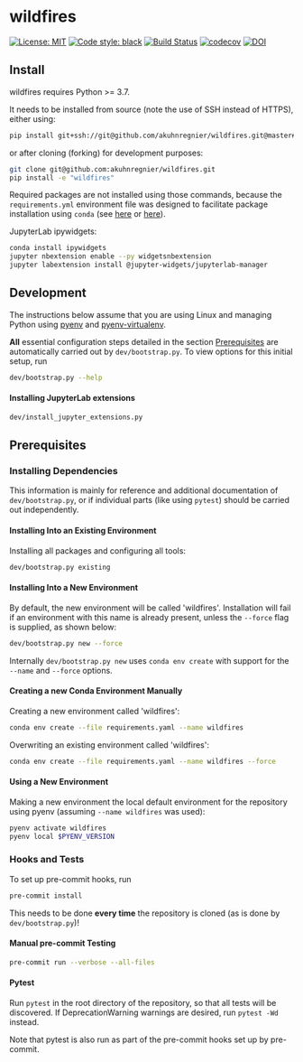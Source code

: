 # wildfires

[![License: MIT](https://img.shields.io/badge/License-MIT-blueviolet)](https://github.com/akuhnregnier/wildfires/blob/master/LICENSE)
[![Code style: black](https://img.shields.io/badge/code%20style-black-000000.svg)](https://github.com/ambv/black)
[![Build Status](https://travis-ci.com/akuhnregnier/wildfires.svg?branch=master)](https://travis-ci.com/akuhnregnier/wildfires)
[![codecov](https://codecov.io/gh/akuhnregnier/wildfires/branch/master/graph/badge.svg)](https://codecov.io/gh/akuhnregnier/wildfires)
[![DOI](https://zenodo.org/badge/160229885.svg)](https://zenodo.org/badge/latestdoi/160229885)

## Install

wildfires requires Python >= 3.7.

It needs to be installed from source (note the use of SSH instead of HTTPS), either using:
```sh
pip install git+ssh://git@github.com/akuhnregnier/wildfires.git@master#egg=wildfires
```
or after cloning (forking) for development purposes:
```sh
git clone git@github.com:akuhnregnier/wildfires.git
pip install -e "wildfires"
```

Required packages are not installed using those commands, because the `requirements.yml` environment file was designed to facilitate package installation using `conda` (see [here](#installing-dependencies) or [here](#creating-a-new-conda-environment-manually)).

JupyterLab ipywidgets:
```sh
conda install ipywidgets
jupyter nbextension enable --py widgetsnbextension
jupyter labextension install @jupyter-widgets/jupyterlab-manager
```

## Development

The instructions below assume that you are using Linux and managing Python using [pyenv](https://github.com/pyenv/pyenv) and [pyenv-virtualenv](https://github.com/pyenv/pyenv-virtualenv).

**All** essential configuration steps detailed in the section [Prerequisites](#prerequisites) are automatically carried out by `dev/bootstrap.py`.
To view options for this initial setup, run
```sh
dev/bootstrap.py --help
```

#### Installing JupyterLab extensions

```sh
dev/install_jupyter_extensions.py
```

## Prerequisites

### Installing Dependencies

This information is mainly for reference and additional documentation of `dev/bootstrap.py`, or if individual parts (like using `pytest`) should be carried out independently.


#### Installing Into an Existing Environment

Installing all packages and configuring all tools:
```sh
dev/bootstrap.py existing
```

#### Installing Into a New Environment

By default, the new environment will be called 'wildfires'.
Installation will fail if an environment with this name is already present, unless the `--force` flag is supplied, as shown below:
```sh
dev/bootstrap.py new --force
```

Internally `dev/bootstrap.py new` uses `conda env create` with support for the `--name` and `--force` options.

#### Creating a new Conda Environment Manually

Creating a new environment called 'wildfires':
```sh
conda env create --file requirements.yaml --name wildfires
```

Overwriting an existing environment called 'wildfires':
```sh
conda env create --file requirements.yaml --name wildfires --force
```

#### Using a New Environment

Making a new environment the local default environment for the repository using pyenv (assuming `--name wildfires` was used):
```sh
pyenv activate wildfires
pyenv local $PYENV_VERSION
```

### Hooks and Tests

To set up pre-commit hooks, run
```sh
pre-commit install
```
This needs to be done **every time** the repository is cloned (as is done by `dev/bootstrap.py`)!

#### Manual pre-commit Testing

```sh
pre-commit run --verbose --all-files
```

#### Pytest

Run `pytest` in the root directory of the repository, so that all tests will be discovered.
If DeprecationWarning warnings are desired, run `pytest -Wd` instead.

Note that pytest is also run as part of the pre-commit hooks set up by pre-commit.
